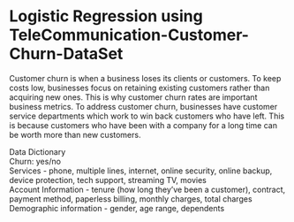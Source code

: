 # Logistic Regression using TeleCommunication-Customer-Churn-DataSet

Customer churn is when a business loses its clients or customers. To keep costs low, businesses focus on retaining existing customers rather than acquiring new ones. This is why customer churn rates are important business metrics. To address customer churn, businesses have customer service departments which work to win back customers who have left. This is because customers who have been with a company for a long time can be worth more than new customers.   
   
Data Dictionary   
Churn: yes/no    
Services - phone, multiple lines, internet, online security, online backup, device protection, tech support, streaming TV, movies   
Account Information - tenure (how long they’ve been a customer), contract, payment method, paperless billing, monthly charges, total charges   
Demographic information - gender, age range, dependents   
